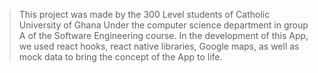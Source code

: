 > This project was made by the 300 Level students of Catholic
> University of Ghana Under the computer science department
> in group A of the Software Engineering course.
> In the development of this App, we used react hooks,
> react native libraries, Google maps, as well as mock data
> to bring the concept of the App to life.
